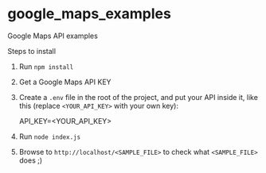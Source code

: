 # google_maps_examples
Google Maps API examples

Steps to install

1. Run `npm install`

2. Get a Google Maps API KEY

3. Create a `.env` file in the root of the project, and put your API inside it, like this (replace `<YOUR_API_KEY>` with your own key):

    API_KEY=<YOUR_API_KEY>

4. Run `node index.js`

5. Browse to `http://localhost/<SAMPLE_FILE>` to check what `<SAMPLE_FILE>` does ;)
